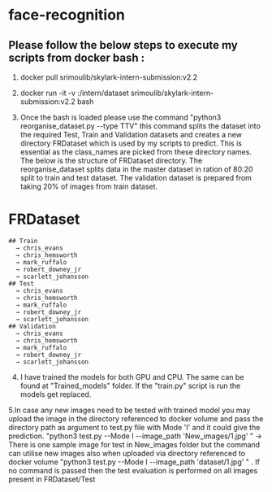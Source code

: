 # face-recognition

## Please follow the below steps to execute my scripts from docker bash :

1. docker pull srimoulib/skylark-intern-submission:v2.2

2. docker run -it -v <Dataset Path from your computer>:/intern/dataset srimoulib/skylark-intern-submission:v2.2 bash  

3. Once the bash is loaded please use the command "python3 reorganise_dataset.py --type TTV" this command splits the dataset into the required Test, Train and Validation datasets and creates a new directory FRDataset which is used by my scripts to predict. This is essential as the class_names are picked from these directory names. The below is the structure of FRDataset directory. The reorganise_dataset splits data in the master dataset in ration of 80:20 split to train and test dataset. The validation dataset is prepared from taking 20% of images from train dataset.

# FRDataset

    ## Train
      → chris_evans
      → chris_hemsworth
      → mark_ruffalo
      → robert_downey_jr
      → scarlett_johansson
    ## Test
      → chris_evans
      → chris_hemsworth
      → mark_ruffalo
      → robert_downey_jr
      → scarlett_johansson
    ## Validation
      → chris_evans
      → chris_hemsworth
      → mark_ruffalo
      → robert_downey_jr
      → scarlett_johansson
  
4. I have trained the models for both GPU and CPU. The same can be found at "Trained_models" folder. If the "train.py" script is run the models get replaced.

5.In case any new images need to be tested with trained model you may upload the image in the directory referenced to docker volume and pass the directory path as argument to test.py file with Mode 'I' and it could give the prediction. 
"python3 test.py --Mode I --image_path 'New_images/1.jpg' " -> There is one sample image for test in New_images folder but the command can utilise new images also when uploaded via directory referenced to docker volume
"python3 test.py --Mode I --image_path 'dataset/1.jpg' " . If no command is passed then the test evaluation is performed on all images present in FRDataset/Test
